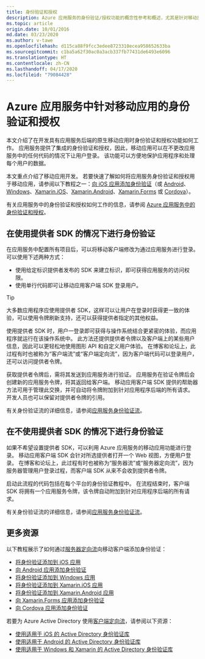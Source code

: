 ```yaml
---
title: 身份验证和授权
description: Azure 应用服务的身份验证/授权功能的概念性参考和概述，尤其是针对移动应用。
ms.topic: article
origin.date: 10/01/2016
md.date: 03/23/2020
ms.author: v-tawe
ms.openlocfilehash: d115ca88f9fcc3edee8723310ecea958652633ba
ms.sourcegitcommit: c1ba5a62f30ac0a3acb337fb77431de6493e6096
ms.translationtype: HT
ms.contentlocale: zh-CN
ms.lasthandoff: 04/17/2020
ms.locfileid: "79084428"
---
```

# <a name="authentication-and-authorization-in-azure-app-service-for-mobile-apps"></a>Azure 应用服务中针对移动应用的身份验证和授权

本文介绍了在开发具有应用服务后端的原生移动应用时身份验证和授权功能如何工作。 应用服务提供了集成的身份验证和授权，因此，移动应用可以在不更改应用服务中的任何代码的情况下让用户登录。 该功能可以方便地保护应用程序和处理每个用户的数据。 

本文重点介绍了移动应用开发。 若要快速了解如何将应用服务身份验证和授权用于移动应用，请参阅以下教程之一：[向 iOS 应用添加身份验证][iOS]（或 [Android]、[Windows]、[Xamarin.iOS]、[Xamarin.Android]、[Xamarin.Forms] 或 [Cordova]）。 

有关应用服务中的身份验证和授权如何工作的信息，请参阅 [Azure 应用服务中的身份验证和授权](../app-service/overview-authentication-authorization.md)。

## <a name="authentication-with-provider-sdk"></a>在使用提供者 SDK 的情况下进行身份验证

在应用服务中配置所有项目后，可以将移动客户端修改为通过应用服务进行登录。 可以使用下述两种方式：

* 使用给定标识提供者发布的 SDK 来建立标识，即可获得应用服务的访问权限。
* 使用单行代码即可让移动应用客户端 SDK 登录用户。

> [!TIP]
> 大多数应用程序应使用提供者 SDK，这样可以让用户在登录时获得更一致的体验，可以使用令牌刷新支持，还可以获得提供者指定的其他权益。
> 
> 

使用提供者 SDK 时，用户一登录即可获得与操作系统结合更紧密的体验，而应用程序就运行在该操作系统中。 此方法还提供提供者令牌以及客户端上的某些用户信息，因此可以更轻松地使用图形 API 和自定义用户体验。 在博客和论坛上，此过程有时也被称为“客户端流”或“客户端定向流”，因为客户端代码可以登录用户，还可以访问提供者令牌。

获取提供者令牌后，需将其发送到应用服务进行验证。 应用服务在验证令牌后会创建新的应用服务令牌，将其返回给客户端。 移动应用客户端 SDK 提供的帮助器方法可用于管理此交换，并可自动将令牌附加到针对应用程序后端的所有请求。 开发人员也可以保留对提供者令牌的引用。

有关身份验证流的详细信息，请参阅[应用服务身份验证流](../app-service/overview-authentication-authorization.md#authentication-flow)。 

## <a name="authentication-without-provider-sdk"></a>在不使用提供者 SDK 的情况下进行身份验证

如果不希望设置提供者 SDK，可以利用 Azure 应用服务的移动应用功能进行登录。 移动应用客户端 SDK 会针对所选提供者打开一个 Web 视图，方便用户登录。 在博客和论坛上，此过程有时也被称为“服务器流”或“服务器定向流”，因为服务器管理用户登录过程，而客户端 SDK 从来不会收到提供者令牌。

启动此流程的代码包括在每个平台的身份验证教程中。 在流程结束时，客户端 SDK 将拥有一个应用服务令牌，该令牌自动附加到针对应用程序后端的所有请求。

有关身份验证流的详细信息，请参阅[应用服务身份验证流](../app-service/overview-authentication-authorization.md#authentication-flow)。 
## <a name="more-resources"></a>更多资源

以下教程展示了如何通过[服务器定向流](../app-service/overview-authentication-authorization.md#authentication-flow)向移动客户端添加身份验证：

* [将身份验证添加到 iOS 应用][iOS]
* [向 Android 应用添加身份验证][Android]
* [将身份验证添加到 Windows 应用][Windows]
* [将身份验证添加到 Xamarin.iOS 应用][Xamarin.iOS]
* [将身份验证添加到 Xamarin.Android 应用][Xamarin.Android]
* [向 Xamarin.Forms 应用添加身份验证][Xamarin.Forms]
* [向 Cordova 应用添加身份验证][Cordova]

若要为 Azure Active Directory 使用[客户端定向流](../app-service/overview-authentication-authorization.md#authentication-flow)，请参阅以下资源：

* [使用适用于 iOS 的 Active Directory 身份验证库][ADAL-iOS]
* [使用适用于 Android 的 Active Directory 身份验证库][ADAL-Android]
* [使用适用于 Windows 和 Xamarin 的 Active Directory 身份验证库][ADAL-dotnet]


[iOS]: ../app-service-mobile/app-service-mobile-ios-get-started-users.md
[Android]: ../app-service-mobile/app-service-mobile-android-get-started-users.md
[Xamarin.iOS]: ../app-service-mobile/app-service-mobile-xamarin-ios-get-started-users.md
[Xamarin.Android]: ../app-service-mobile/app-service-mobile-xamarin-android-get-started-users.md
[Xamarin.Forms]: ../app-service-mobile/app-service-mobile-xamarin-forms-get-started-users.md
[Windows]: ../app-service-mobile/app-service-mobile-windows-store-dotnet-get-started-users.md
[Cordova]: ../app-service-mobile/app-service-mobile-cordova-get-started-users.md

[AAD]: ../app-service/configure-authentication-provider-aad.md
[MSA]: ../app-service/configure-authentication-provider-microsoft.md
[custom-auth]: ../app-service-mobile/app-service-mobile-dotnet-backend-how-to-use-server-sdk.md#custom-auth

[ADAL-Android]: ../app-service-mobile/app-service-mobile-android-how-to-use-client-library.md#adal
[ADAL-iOS]: ../app-service-mobile/app-service-mobile-ios-how-to-use-client-library.md#adal
[ADAL-dotnet]: ../app-service-mobile/app-service-mobile-dotnet-how-to-use-client-library.md#adal

